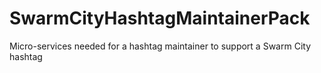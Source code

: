 # SwarmCityHashtagMaintainerPack
Micro-services needed for a hashtag maintainer to support a Swarm City hashtag
